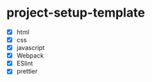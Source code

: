 # project-setup-template
- [x] html
- [x] css
- [x] javascript 
- [x] Webpack
- [x] ESlint
- [x] prettier
